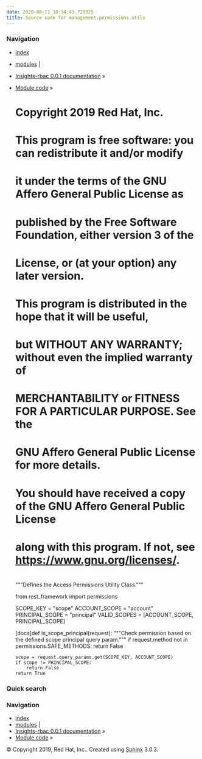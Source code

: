 ```yaml
---
date: 2020-08-11 18:34:43.729025
title: Source code for management.permissions.utils
---
```

### Navigation

  - [index](../../../../genindex/ "General Index")
  - [modules](../../../../py-modindex/ "Python Module Index") |
  - [Insights-rbac 0.0.1 documentation](../../../../index/) »
  - [Module code](../../../index/) »


    #
    # Copyright 2019 Red Hat, Inc.
    #
    # This program is free software: you can redistribute it and/or modify
    # it under the terms of the GNU Affero General Public License as
    # published by the Free Software Foundation, either version 3 of the
    # License, or (at your option) any later version.
    #
    # This program is distributed in the hope that it will be useful,
    # but WITHOUT ANY WARRANTY; without even the implied warranty of
    # MERCHANTABILITY or FITNESS FOR A PARTICULAR PURPOSE.  See the
    # GNU Affero General Public License for more details.
    #
    # You should have received a copy of the GNU Affero General Public License
    # along with this program.  If not, see <https://www.gnu.org/licenses/>.
    #
    """Defines the Access Permissions Utility Class."""
    
    from rest_framework import permissions
    
    SCOPE_KEY = "scope"
    ACCOUNT_SCOPE = "account"
    PRINCIPAL_SCOPE = "principal"
    VALID_SCOPES = [ACCOUNT_SCOPE, PRINCIPAL_SCOPE]
    
    
    [docs]def is_scope_principal(request):
        """Check permission based on the defined scope principal query param."""
        if request.method not in permissions.SAFE_METHODS:
            return False
    
        scope = request.query_params.get(SCOPE_KEY, ACCOUNT_SCOPE)
        if scope != PRINCIPAL_SCOPE:
            return False
        return True

### Quick search

### Navigation

  - [index](../../../../genindex/ "General Index")
  - [modules](../../../../py-modindex/ "Python Module Index") |
  - [Insights-rbac 0.0.1 documentation](../../../../index/) »
  - [Module code](../../../index/) »

© Copyright 2019, Red Hat, Inc.. Created using
[Sphinx](http://sphinx-doc.org/) 3.0.3.